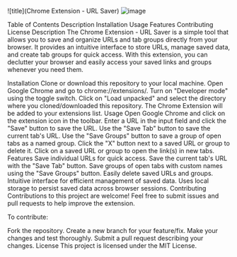 ![title](Chrome Extension - URL Saver)
![image](https://github.com/AsharMoin/TabVault-Chrome-Extension/assets/132712315/888ff76d-1c41-4534-98d4-809c816c5450)

Table of Contents
Description
Installation
Usage
Features
Contributing
License
Description
The Chrome Extension - URL Saver is a simple tool that allows you to save and organize URLs and tab groups directly from your browser. It provides an intuitive interface to store URLs, manage saved data, and create tab groups for quick access. With this extension, you can declutter your browser and easily access your saved links and groups whenever you need them.

Installation
Clone or download this repository to your local machine.
Open Google Chrome and go to chrome://extensions/.
Turn on "Developer mode" using the toggle switch.
Click on "Load unpacked" and select the directory where you cloned/downloaded this repository.
The Chrome Extension will be added to your extensions list.
Usage
Open Google Chrome and click on the extension icon in the toolbar.
Enter a URL in the input field and click the "Save" button to save the URL.
Use the "Save Tab" button to save the current tab's URL.
Use the "Save Groups" button to save a group of open tabs as a named group.
Click the "X" button next to a saved URL or group to delete it.
Click on a saved URL or group to open the link(s) in new tabs.
Features
Save individual URLs for quick access.
Save the current tab's URL with the "Save Tab" button.
Save groups of open tabs with custom names using the "Save Groups" button.
Easily delete saved URLs and groups.
Intuitive interface for efficient management of saved data.
Uses local storage to persist saved data across browser sessions.
Contributing
Contributions to this project are welcome! Feel free to submit issues and pull requests to help improve the extension.

To contribute:

Fork the repository.
Create a new branch for your feature/fix.
Make your changes and test thoroughly.
Submit a pull request describing your changes.
License
This project is licensed under the MIT License.


